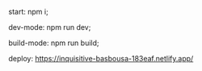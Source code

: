 start: npm i;

dev-mode: npm run dev;

build-mode: npm run build;

deploy: https://inquisitive-basbousa-183eaf.netlify.app/
